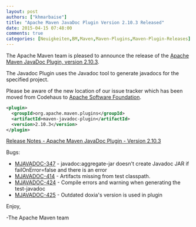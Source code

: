 ```yaml
---
layout: post
authors: ["khmarbaise"]
title: "Apache Maven JavaDoc Plugin Version 2.10.3 Released"
date: 2015-04-15 07:48:00
comments: true
categories: [Neuigkeiten,BM,Maven,Maven-Plugins,Maven-Plugin-Releases]
---
```

The Apache Maven team is pleased to announce the release of the 
[Apache Maven JavaDoc Plugin, version 2.10.3](https://maven.apache.org/plugins/maven-javadoc-plugin).

The Javadoc Plugin uses the Javadoc tool to generate javadocs for the
specified project. 

Please be aware of the new location of our issue tracker
which has been moved from Codehaus to [Apache Software Foundation](https://issues.apache.org/jira/browse/MJAVADOC).

```xml
<plugin>
  <groupId>org.apache.maven.plugins</groupId>
  <artifactId>maven-javadoc-plugin</artifactId>
  <version>2.10.3</version>
</plugin>
```

<!-- more -->

[Release Notes - Apache Maven JavaDoc Plugin - Version 2.10.3](https://issues.apache.org/jira/secure/ReleaseNote.jspa?projectId=12317529&version=12330876)



Bugs:

 * [MJAVADOC-347](https://issues.apache.org/jira/browse/MJAVADOC-347) - javadoc:aggregate-jar doesn't create Javadoc JAR if failOnError=false and there is an error
 * [MJAVADOC-414](https://issues.apache.org/jira/browse/MJAVADOC-414) - Artifacts missing from test classpath.
 * [MJAVADOC-424](https://issues.apache.org/jira/browse/MJAVADOC-424) - Compile errors and warning when generating the test-javadoc
 * [MJAVADOC-425](https://issues.apache.org/jira/browse/MJAVADOC-425) - Outdated doxia's version is used in plugin

Enjoy,

-The Apache Maven team
